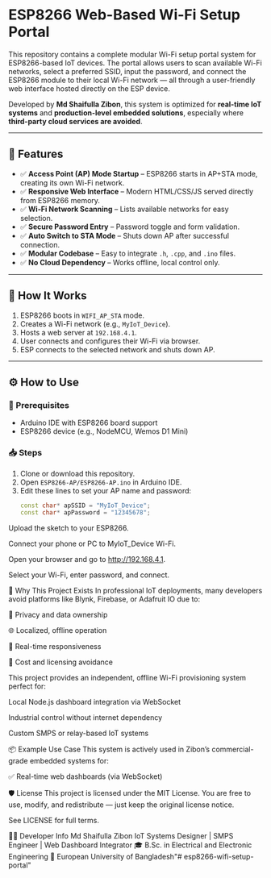 # ESP8266 Web-Based Wi-Fi Setup Portal

This repository contains a complete modular Wi-Fi setup portal system for ESP8266-based IoT devices. The portal allows users to scan available Wi-Fi networks, select a preferred SSID, input the password, and connect the ESP8266 module to their local Wi-Fi network — all through a user-friendly web interface hosted directly on the ESP device.

Developed by **Md Shaifulla Zibon**, this system is optimized for **real-time IoT systems** and **production-level embedded solutions**, especially where **third-party cloud services are avoided**.

---

## 🌟 Features

- ✅ **Access Point (AP) Mode Startup** – ESP8266 starts in AP+STA mode, creating its own Wi-Fi network.
- ✅ **Responsive Web Interface** – Modern HTML/CSS/JS served directly from ESP8266 memory.
- ✅ **Wi-Fi Network Scanning** – Lists available networks for easy selection.
- ✅ **Secure Password Entry** – Password toggle and form validation.
- ✅ **Auto Switch to STA Mode** – Shuts down AP after successful connection.
- ✅ **Modular Codebase** – Easy to integrate `.h`, `.cpp`, and `.ino` files.
- ✅ **No Cloud Dependency** – Works offline, local control only.

---

## 🚀 How It Works

1. ESP8266 boots in `WIFI_AP_STA` mode.
2. Creates a Wi-Fi network (e.g., `MyIoT_Device`).
3. Hosts a web server at `192.168.4.1`.
4. User connects and configures their Wi-Fi via browser.
5. ESP connects to the selected network and shuts down AP.

---

## ⚙️ How to Use

### 🔧 Prerequisites

- Arduino IDE with ESP8266 board support
- ESP8266 device (e.g., NodeMCU, Wemos D1 Mini)

### 📥 Steps

1. Clone or download this repository.
2. Open `ESP8266-AP/ESP8266-AP.ino` in Arduino IDE.
3. Edit these lines to set your AP name and password:
   ```cpp
   const char* apSSID = "MyIoT_Device";
   const char* apPassword = "12345678";
Upload the sketch to your ESP8266.

Connect your phone or PC to MyIoT_Device Wi-Fi.

Open your browser and go to http://192.168.4.1.

Select your Wi-Fi, enter password, and connect.

🧠 Why This Project Exists
In professional IoT deployments, many developers avoid platforms like Blynk, Firebase, or Adafruit IO due to:

🔐 Privacy and data ownership

🌐 Localized, offline operation

📡 Real-time responsiveness

💸 Cost and licensing avoidance

This project provides an independent, offline Wi-Fi provisioning system perfect for:

Local Node.js dashboard integration via WebSocket

Industrial control without internet dependency

Custom SMPS or relay-based IoT systems

📦 Example Use Case
This system is actively used in Zibon’s commercial-grade embedded systems for:

✅ Real-time web dashboards (via WebSocket)

🛡️ License
This project is licensed under the MIT License.
You are free to use, modify, and redistribute — just keep the original license notice.

See LICENSE for full terms.

🧑‍💻 Developer Info
Md Shaifulla Zibon
IoT Systems Designer | SMPS Engineer | Web Dashboard Integrator
🎓 B.Sc. in Electrical and Electronic Engineering
🏫 European University of Bangladesh"# esp8266-wifi-setup-portal" 
